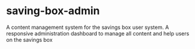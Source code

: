 # saving-box-admin
A content management system for the savings box user system. A responsive administration dashboard to manage all content and help users on the savings box
